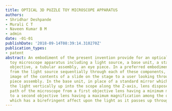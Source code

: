 ```yaml
---
title: OPTICAL 3D PUZZLE TOY MICROSCOPE APPARATUS
authors:
- Shridhar Deshpande
- Murali C T
- Naveen Kumar B M
- admin
date: -01-01
publishDate: '2018-09-14T08:39:14.310270Z'
publication_types:
- patent
abstract: An embodiment of the present invention provide for an optical 3D Puzzle
  toy microscope apparatus including a light source, a base unit, a stage unit, an
  objective, a tubular assembly, an eye piece. In a preferred embodiment, light travels
  from the light source sequentially through each of these components, producing an
  image of the contents of a slide on the stage to a user looking through the Eye
  piece assembly. In the base unit, in place of a standard mirror which would direct
  the light vertically up into the scope along the Z-axis, lens disposed in the optical
  path of the microscope from a first objective lens having a minimum magnification
  to a second objective lens having a maximum magnification among the objective lenses
  which has a birefringent affect upon the light as it passes up through the Scope.
---
```

